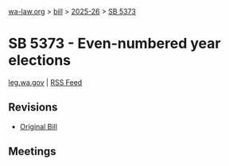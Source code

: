 [wa-law.org](/) > [bill](/bill/) > [2025-26](/bill/2025-26/) > [SB 5373](/bill/2025-26/sb/5373/)

# SB 5373 - Even-numbered year elections
[leg.wa.gov](https://app.leg.wa.gov/billsummary?BillNumber=5373&Year=2025&Initiative=false) | [RSS Feed](./rss.xml)

## Revisions
* [Original Bill](1/)

## Meetings